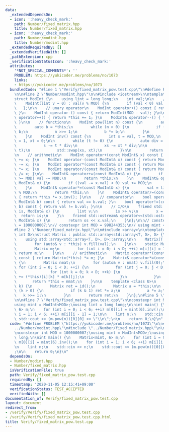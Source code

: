 ```yaml
---
data:
  _extendedDependsOn:
  - icon: ':heavy_check_mark:'
    path: Number/fixed_matrix.hpp
    title: Number/fixed_matrix.hpp
  - icon: ':heavy_check_mark:'
    path: Number/modint.hpp
    title: Number/modint.hpp
  _extendedRequiredBy: []
  _extendedVerifiedWith: []
  _pathExtension: cpp
  _verificationStatusIcon: ':heavy_check_mark:'
  attributes:
    '*NOT_SPECIAL_COMMENTS*': ''
    PROBLEM: https://yukicoder.me/problems/no/1073
    links:
    - https://yukicoder.me/problems/no/1073
  bundledCode: "#line 1 \"Verify/fixed_matrix_pow.test.cpp\"\n#define PROBLEM \"https://yukicoder.me/problems/no/1073\"\
    \n\n#line 2 \"Number/modint.hpp\"\n\n#include <iostream>\n\ntemplate <int MOD>\n\
    struct ModInt {\n    using lint = long long;\n    int val;\n\n    // constructor\n\
    \    ModInt(lint v = 0) : val(v % MOD) {\n        if (val < 0) val += MOD;\n \
    \   };\n\n    // unary operator\n    ModInt operator+() const { return ModInt(val);\
    \ }\n    ModInt operator-() const { return ModInt(MOD - val); }\n\n    ModInt&\
    \ operator++() { return *this += 1; }\n    ModInt& operator--() { *this -= 1;\
    \ }\n\n    // functions\n    ModInt pow(lint n) const {\n        auto x = ModInt(1);\n\
    \        auto b = *this;\n        while (n > 0) {\n            if (n & 1) x *=\
    \ b;\n            n >>= 1;\n            b *= b;\n        }\n        return x;\n\
    \    }\n    ModInt inv() const {\n        int s = val, t = MOD,\n            xs\
    \ = 1, xt = 0;\n\n        while (t != 0) {\n            auto div = s / t;\n\n\
    \            s -= t * div;\n            xs -= xt * div;\n\n            std::swap(s,\
    \ t);\n            std::swap(xs, xt);\n        }\n\n        return xs;\n    }\n\
    \n    // arithmetic\n    ModInt operator+(const ModInt& x) const { return ModInt(*this)\
    \ += x; }\n    ModInt operator-(const ModInt& x) const { return ModInt(*this)\
    \ -= x; }\n    ModInt operator*(const ModInt& x) const { return ModInt(*this)\
    \ *= x; }\n    ModInt operator/(const ModInt& x) const { return ModInt(*this)\
    \ /= x; }\n\n    ModInt& operator+=(const ModInt& x) {\n        if ((val += x.val)\
    \ >= MOD) val -= MOD;\n        return *this;\n    }\n    ModInt& operator-=(const\
    \ ModInt& x) {\n        if ((val -= x.val) < 0) val += MOD;\n        return *this;\n\
    \    }\n    ModInt& operator*=(const ModInt& x) {\n        val = lint(val) * x.val\
    \ % MOD;\n        return *this;\n    }\n    ModInt& operator/=(const ModInt& x)\
    \ { return *this *= x.inv(); }\n\n    // comparator\n    bool operator==(const\
    \ ModInt& b) const { return val == b.val; }\n    bool operator!=(const ModInt&\
    \ b) const { return val != b.val; }\n\n    // I/O\n    friend std::istream& operator>>(std::istream&\
    \ is, ModInt& x) {\n        lint v;\n        is >> v;\n        x = v;\n      \
    \  return is;\n    }\n    friend std::ostream& operator<<(std::ostream& os, const\
    \ ModInt& x) {\n        return os << x.val;\n    }\n};\n\n// constexpr int MOD\
    \ = 1000000007;\n// constexpr int MOD = 998244353;\n// using mint = ModInt<MOD>;\n\
    #line 2 \"Number/fixed_matrix.hpp\"\n\n#include <array>\n\ntemplate <class T,\
    \ int D>\nstruct Matrix : public std::array<std::array<T, D>, D> {\n    // constructor\n\
    \    using std::array<std::array<T, D>, D>::array;\n\n    Matrix(T val = 0) {\n\
    \        for (auto& v : *this) v.fill(val);\n    }\n\n    static Matrix id() {\n\
    \        Matrix m;\n        for (int i = 0; i < D; ++i) m[i][i] = 1;\n       \
    \ return m;\n    }\n\n    // arithmetic\n    Matrix operator*(const Matrix& m)\
    \ const { return Matrix(*this) *= m; }\n    Matrix& operator*=(const Matrix& m)\
    \ {\n        Matrix nmat;\n        for (auto& v : nmat) v.fill(0);\n\n       \
    \ for (int i = 0; i < D; ++i) {\n            for (int j = 0; j < D; ++j) {\n \
    \               for (int k = 0; k < D; ++k) {\n                    nmat[i][j]\
    \ += (*this)[i][k] * m[k][j];\n                }\n            }\n        }\n \
    \       return *this = nmat;\n    }\n\n    template <class U>\n    Matrix pow(U\
    \ k) {\n        Matrix ret = id();\n        Matrix a = *this;\n\n        while\
    \ (k > 0) {\n            if (k & 1) ret *= a;\n            a *= a;\n         \
    \   k >>= 1;\n        }\n        return ret;\n    }\n};\n#line 5 \"Verify/fixed_matrix_pow.test.cpp\"\
    \n\n#line 7 \"Verify/fixed_matrix_pow.test.cpp\"\n\nconstexpr int MOD = 1000000007;\n\
    using mint = ModInt<MOD>;\nusing lint = long long;\n\nint main() {\n    Matrix<mint,\
    \ 6> m;\n    for (int i = 0; i < 6; ++i) m[0][i] = mint(6).inv();\n    for (int\
    \ i = 1; i < 6; ++i) m[i][i - 1] = 1;\n\n    lint n;\n    std::cin >> n;\n   \
    \ std::cout << (m.pow(n))[0][0] << \"\\n\";\n\n    return 0;\n}\n"
  code: "#define PROBLEM \"https://yukicoder.me/problems/no/1073\"\n\n#include \"\
    ../Number/modint.hpp\"\n#include \"../Number/fixed_matrix.hpp\"\n\n#include <iostream>\n\
    \nconstexpr int MOD = 1000000007;\nusing mint = ModInt<MOD>;\nusing lint = long\
    \ long;\n\nint main() {\n    Matrix<mint, 6> m;\n    for (int i = 0; i < 6; ++i)\
    \ m[0][i] = mint(6).inv();\n    for (int i = 1; i < 6; ++i) m[i][i - 1] = 1;\n\
    \n    lint n;\n    std::cin >> n;\n    std::cout << (m.pow(n))[0][0] << \"\\n\"\
    ;\n\n    return 0;\n}\n"
  dependsOn:
  - Number/modint.hpp
  - Number/fixed_matrix.hpp
  isVerificationFile: true
  path: Verify/fixed_matrix_pow.test.cpp
  requiredBy: []
  timestamp: '2020-11-05 12:15:41+09:00'
  verificationStatus: TEST_ACCEPTED
  verifiedWith: []
documentation_of: Verify/fixed_matrix_pow.test.cpp
layout: document
redirect_from:
- /verify/Verify/fixed_matrix_pow.test.cpp
- /verify/Verify/fixed_matrix_pow.test.cpp.html
title: Verify/fixed_matrix_pow.test.cpp
---
```

